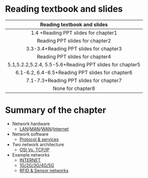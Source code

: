 # Reading textbook and slides
| Reading textbook and slides |
|:----:|
| 1.4 +Reading PPT slides for chapter1 |
| Reading PPT slides for chapter2 |
| 3.3-3.4+Reading PPT slides for chapter3 |
| Reading PPT slides for chapter4 |
| 5.1,5.2.2,5.2.4, 5.5-5.6+Reading PPT slides for chapter5 |
| 6.1-6.2, 6.4-6.5+Reading PPT slides for chapter6 |
| 7.1-7.3+Reading PPT slides for chapter7 |
| None for chapter8 |

# Summary of the chapter
- Network hardware 
    - [LAN](https://github.com/cky008/note-nuist/blob/main/computer_network/1.2_Network_Hardware.md#121-local-area-networks-%E5%B1%80%E5%9F%9F%E7%BD%91)/[MAN](https://github.com/cky008/note-nuist/blob/main/computer_network/1.2_Network_Hardware.md#122-metropolitan-area-networks-%E5%9F%8E%E5%9F%9F%E7%BD%91)/[WAN](https://github.com/cky008/note-nuist/blob/main/computer_network/1.2_Network_Hardware.md#123-wide-area-networks-%E5%B9%BF%E5%9F%9F%E7%BD%91)/[Internet](https://github.com/cky008/note-nuist/blob/main/computer_network/1.2_Network_Hardware.md#125-internetworks-%E7%BD%91%E9%99%85%E4%BA%92%E8%81%94)
- Network software
    - [Protocol & services](https://github.com/cky008/note-nuist/blob/main/computer_network/1.3_Network_Software.md#131-protocol-hierarchies%E5%8D%8F%E8%AE%AE%E5%B1%82%E6%AC%A1)
- Two network architecture
    - [OSI Vs. TCP/IP](https://github.com/cky008/note-nuist/blob/main/computer_network/1.4_Reference_Models_%E9%87%8D%E7%82%B9_.md#143-comparing-osi-and-tcpip-models)
- Example networks
    - [INTERNET](https://github.com/cky008/note-nuist/blob/main/computer_network/1.5_Example_Networks.md#151-internet)
    - [1G/2G/3G/4G/5G](https://github.com/cky008/note-nuist/blob/main/computer_network/1.5_Example_Networks.md#151-internet)
    - [RFID & Sensor networks](https://github.com/cky008/note-nuist/blob/main/computer_network/1.5_Example_Networks.md#151-internet)
